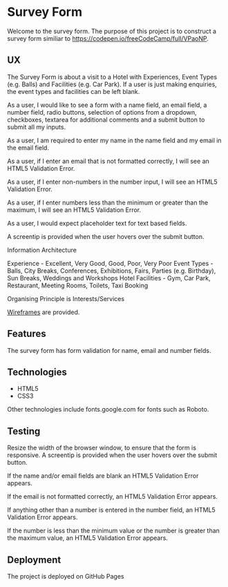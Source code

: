 # Survey Form

Welcome to the survey form.  The purpose of this project is to construct a survey form similiar to https://codepen.io/freeCodeCamp/full/VPaoNP.

## UX

The Survey Form is about a visit to a Hotel with Experiences, Event Types (e.g. Balls) and Facilities (e.g. Car Park).  If a user is
just making enquiries, the event types and facilities can be left blank.

As a user, I would like to see a form with a name field, an email field, a number field, radio buttons, selection of
options from a dropdown, checkboxes, textarea for additional comments and a submit button to submit all my inputs.

As a user, I am required to enter my name in the name field and my email in the email field.

As a user, if I enter an email that is not formatted correctly, I will see an HTML5 Validation Error.

As a user, if I enter non-numbers in the number input, I will see an HTML5 Validation Error.

As a user, if I enter numbers less than the minimum or greater than the maximum, I will see an HTML5 Validation Error.

As a user, I would expect placeholder text for text based fields.

A screentip is provided when the user hovers over the submit button.

Information Architecture

Experience - Excellent, Very Good, Good, Poor, Very Poor
Event Types - Balls, City Breaks, Conferences, Exhibitions, Fairs, Parties (e.g. Birthday), Sun Breaks, Weddings and Workshops
Hotel Facilities - Gym, Car Park, Restaurant, Meeting Rooms, Toilets, Taxi Booking

Organising Principle is Interests/Services

[Wireframes](wireframes/survey-form-wireframe) are provided.

## Features

The survey form has form validation for name, email and number fields.

## Technologies

* HTML5
* CSS3

Other technologies include fonts.google.com for fonts such as Roboto.

## Testing

Resize the width of the browser window, to ensure that the form is responsive.  A screentip is provided when
the user hovers over the submit button.

If the name and/or email fields are blank an HTML5 Validation Error appears.

If the email is not formatted correctly, an HTML5 Validation Error appears.

If anything other than a number is entered in the number field, an HTML5 Validation Error appears.

If the number is less than the minimum value or the number is greater than the maximum value, an
HTML5 Validation Error appears.

## Deployment

The project is deployed on GitHub Pages 